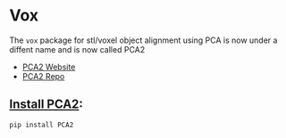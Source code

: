 # Vox
The `vox` package for stl/voxel object alignment using PCA is now under a diffent name and is now called PCA2

- [PCA2 Website](https://lukemshepherd.github.io/PCA2/)
- [PCA2 Repo](https://github.com/lukemshepherd/PCA2/tree/master)

## [Install PCA2](https://pypi.org/project/PCA2/):
`pip install PCA2`
